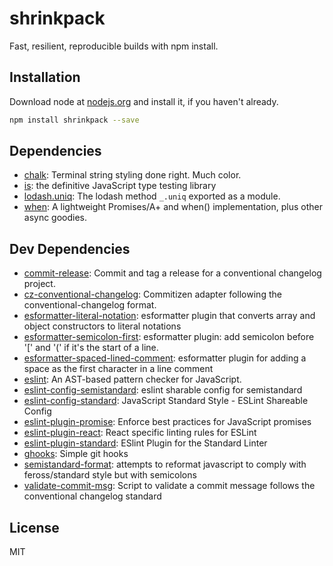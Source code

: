 # shrinkpack 

Fast, resilient, reproducible builds with npm install.

## Installation

Download node at [nodejs.org](http://nodejs.org) and install it, if you haven't already.

```sh
npm install shrinkpack --save
```



## Dependencies

- [chalk](https://github.com/chalk/chalk): Terminal string styling done right. Much color.
- [is](https://github.com/enricomarino/is): the definitive JavaScript type testing library
- [lodash.uniq](https://github.com/lodash/lodash): The lodash method `_.uniq` exported as a module.
- [when](https://github.com/cujojs/when): A lightweight Promises/A+ and when() implementation, plus other async goodies.

## Dev Dependencies

- [commit-release](https://github.com/JamieMason/commit-release): Commit and tag a release for a conventional changelog project.
- [cz-conventional-changelog](https://github.com/commitizen/cz-conventional-changelog): Commitizen adapter following the conventional-changelog format.
- [esformatter-literal-notation](https://github.com/kewah/esformatter-literal-notation): esformatter plugin that converts array and object constructors to literal notations
- [esformatter-semicolon-first](https://github.com/millermedeiros/esformatter-semicolon-first): esformatter plugin: add semicolon before &#39;[&#39; and &#39;(&#39; if it&#39;s the start of a line.
- [esformatter-spaced-lined-comment](https://github.com/briandipalma/esformatter-spaced-lined-comment): esformatter plugin for adding a space as the first character in a line comment
- [eslint](https://github.com/eslint/eslint): An AST-based pattern checker for JavaScript.
- [eslint-config-semistandard](https://github.com/Flet/eslint-config-semistandard): eslint sharable config for semistandard
- [eslint-config-standard](https://github.com/feross/eslint-config-standard): JavaScript Standard Style - ESLint Shareable Config
- [eslint-plugin-promise](https://github.com/xjamundx/eslint-plugin-promise): Enforce best practices for JavaScript promises
- [eslint-plugin-react](https://github.com/yannickcr/eslint-plugin-react): React specific linting rules for ESLint
- [eslint-plugin-standard](https://github.com/xjamundx/eslint-plugin-standard): ESlint Plugin for the Standard Linter
- [ghooks](https://github.com/gtramontina/ghooks): Simple git hooks
- [semistandard-format](https://github.com/ricardofbarros/semistandard-format): attempts to reformat javascript to comply with feross/standard style but with semicolons
- [validate-commit-msg](https://github.com/kentcdodds/validate-commit-msg): Script to validate a commit message follows the conventional changelog standard


## License

MIT

